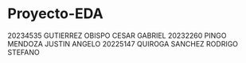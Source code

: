 # Proyecto-EDA
20234535 GUTIERREZ OBISPO CESAR GABRIEL
20232260 PINGO MENDOZA JUSTIN ANGELO
20225147 QUIROGA SANCHEZ RODRIGO STEFANO
